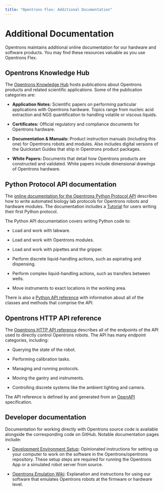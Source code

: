 ```yaml
---
title: "Opentrons Flex: Additional Documentation"
---
```


# Additional Documentation

Opentrons maintains additional online documentation for our hardware and software products. You may find these resources valuable as you use Opentrons Flex.

## Opentrons Knowledge Hub

The [Opentrons Knowledge Hub](https://opentrons.com/resources/knowledge-hub/) hosts publications about Opentrons products and related scientific applications. Some of the publication categories are:

- **Application Notes:** Scientific papers on performing particular applications with Opentrons hardware. Topics range from nucleic acid extraction and NGS quantification to handling volatile or viscous liquids.

- **Certificates:** Official regulatory and compliance documents for Opentrons hardware.

- **Documentation & Manuals:** Product instruction manuals (including this one) for Opentrons robots and modules. Also includes digital versions of the Quickstart Guides that ship in Opentrons product packages.

- **White Papers:** Documents that detail how Opentrons products are constructed and validated. White papers include dimensional drawings of Opentrons hardware.

## Python Protocol API documentation

The [online documentation for the Opentrons Python Protocol API](https://docs.opentrons.com/v2/) describes how to write automated biology lab protocols for Opentrons robots and hardware modules. The documentation includes a [Tutorial](https://docs.opentrons.com/v2/tutorial.html) for users writing their first Python protocol.

The Python API documentation covers writing Python code to:

- Load and work with labware.

- Load and work with Opentrons modules.

- Load and work with pipettes and the gripper.

- Perform discrete liquid-handling actions, such as aspirating and dispensing.

- Perform complex liquid-handling actions, such as transfers between wells.

- Move instruments to exact locations in the working area.

There is also a [Python API reference](https://docs.opentrons.com/v2/new_protocol_api.html) with information about all of the classes and methods that comprise the API.

## Opentrons HTTP API reference

The [Opentrons HTTP API reference](http://docs.opentrons.com/http/api_reference.html) describes all of the endpoints of the API used to directly control Opentrons robots. The API has many endpoint categories, including:

- Querying the state of the robot.

- Performing calibration tasks.

- Managing and running protocols.

- Moving the gantry and instruments.

- Controlling discrete systems like the ambient lighting and camera.

The API reference is defined by and generated from an [OpenAPI](https://www.openapis.org) specification.

## Developer documentation

Documentation for working directly with Opentrons source code is available alongside the corresponding code on GitHub. Notable documentation pages include:

- [Development Environment Setup](https://github.com/Opentrons/opentrons/blob/edge/DEV_SETUP.md): Opinionated instructions for setting up your computer to work on the software in the Opentrons/opentrons repository. These setup steps are required for running the Opentrons App or a simulated robot server from source.

- [Opentrons Emulation Wiki](https://github.com/Opentrons/opentrons-emulation/wiki): Explanation and instructions for using our software that emulates Opentrons robots at the firmware or hardware level.
